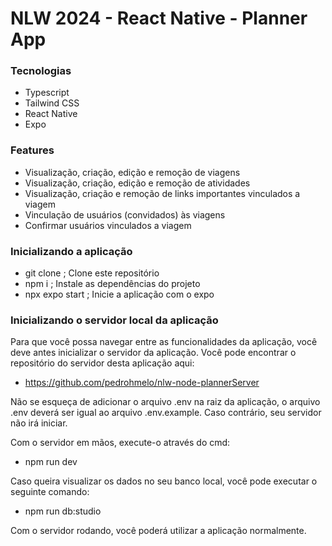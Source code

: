 # NLW 2024 - React Native - Planner App

### Tecnologias

- Typescript
- Tailwind CSS
- React Native
- Expo

### Features

- Visualização, criação, edição e remoção de viagens
- Visualização, criação, edição e remoção de atividades
- Visualização, criação e remoção de links importantes vinculados a viagem
- Vinculação de usuários (convidados) às viagens
- Confirmar usuários vinculados a viagem

### Inicializando a aplicação

- git clone ; Clone este repositório
- npm i ; Instale as dependências do projeto
- npx expo start ; Inicie a aplicação com o expo

### Inicializando o servidor local da aplicação

Para que você possa navegar entre as funcionalidades da aplicação, você deve antes inicializar o servidor da aplicação.
Você pode encontrar o repositório do servidor desta aplicação aqui:

- https://github.com/pedrohmelo/nlw-node-plannerServer

Não se esqueça de adicionar o arquivo .env na raiz da aplicação, o arquivo .env deverá ser igual ao arquivo .env.example. Caso contrário, seu servidor não irá iniciar.

Com o servidor em mãos, execute-o através do cmd:

- npm run dev

Caso queira visualizar os dados no seu banco local, você pode executar o seguinte comando:

- npm run db:studio

Com o servidor rodando, você poderá utilizar a aplicação normalmente.
